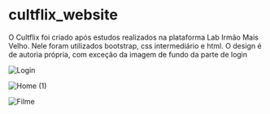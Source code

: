 # cultflix_website

O Cultflix foi criado após estudos realizados na plataforma Lab Irmão Mais Velho. Nele foram utilizados bootstrap, css intermediário e html. O design é de autoria própria, com exceção da imagem de fundo da parte de login

![Login](https://user-images.githubusercontent.com/82274021/115308727-8e765d00-a141-11eb-84fe-774425d2bbdf.png)

![Home (1)](https://user-images.githubusercontent.com/82274021/115308742-93d3a780-a141-11eb-84dd-9e5dbb3464a0.png)

![Filme](https://user-images.githubusercontent.com/82274021/115308747-96360180-a141-11eb-8183-4639b0906e4f.png)
